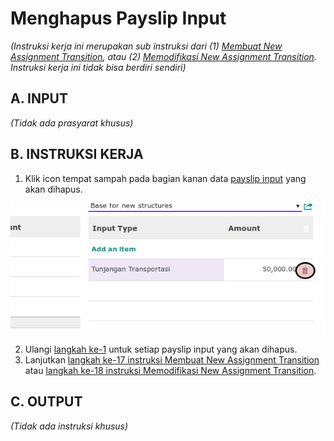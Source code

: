 # Menghapus Payslip Input

*(Instruksi kerja ini merupakan sub instruksi dari (1) [Membuat New Assignment Transition](./membuat.md), atau (2) [Memodifikasi New Assignment Transition](./modifikasi.md). Instruksi kerja ini tidak bisa berdiri sendiri)*

## A. INPUT

*(Tidak ada prasyarat khusus)*

## B. INSTRUKSI KERJA

1. <a name="l1">Klik</a> icon tempat sampah pada bagian kanan data [payslip input](./penjelasan.md#tabel-input-types) yang akan dihapus.

![](../../img/new-assignment-transition/tombol-hapus-payslip-input.png)

2. Ulangi [langkah ke-1](#l1) untuk setiap payslip input yang akan dihapus.
3. Lanjutkan [langkah ke-17 instruksi Membuat New Assignment Transition](./membuat.md#l17) atau [langkah ke-18 instruksi Memodifikasi New Assignment Transition](./modifikasi.md#l18).

## C. OUTPUT

*(Tidak ada instruksi khusus)*
